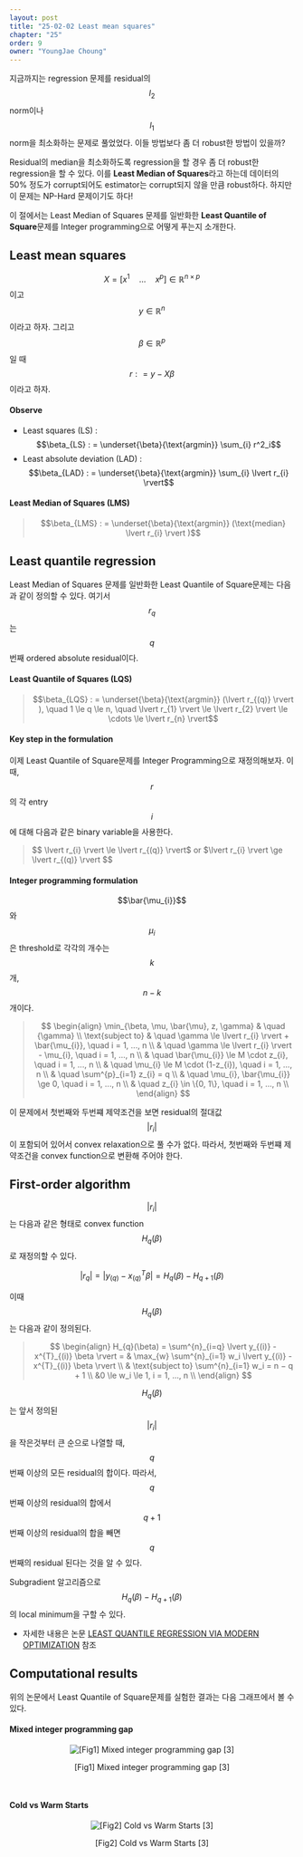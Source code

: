 ```yaml
---
layout: post
title: "25-02-02 Least mean squares"
chapter: "25"
order: 9
owner: "YoungJae Choung"
---
```


지금까지는 regression 문제를 residual의 $$l_2$$ norm이나 $$l_1$$ norm을 최소화하는 문제로 풀었었다. 이들 방법보다 좀 더 robust한 방법이 있을까?

Residual의 median을 최소화하도록 regression을 할 경우 좀 더 robust한 regression을 할 수 있다. 이를 **Least Median of Squares**라고 하는데 데이터의 50% 정도가 corrupt되어도 estimator는 corrupt되지 않을 만큼 robust하다. 하지만 이 문제는 NP-Hard 문제이기도 하다!

이 절에서는 Least Median of Squares 문제를 일반화한 **Least Quantile of Square**문제를 Integer programming으로 어떻게 푸는지 소개한다.
## Least mean squares
$$X = [x^{1} \quad \dotsc \quad x^{p}] \in \mathbb{R}^{n×p}$$이고 $$y \in \mathbb{R}^{n}$$이라고 하자. 그리고 $$\beta \in \mathbb{R}^{p} $$일 때 $$r : = y - X\beta $$이라고 하자.

#### Observe
* Least squares (LS) : $$\beta_{LS} : = \underset{\beta}{\text{argmin}} \sum_{i} r^2_i$$
* Least absolute deviation (LAD) : $$\beta_{LAD} : = \underset{\beta}{\text{argmin}} \sum_{i} \lvert r_{i} \rvert$$
#### Least Median of Squares (LMS)
>$$\beta_{LMS} : = \underset{\beta}{\text{argmin}} (\text{median} \lvert r_{i} \rvert )$$

## Least quantile regression
Least Median of Squares 문제를 일반화한 Least Quantile of Square문제는 다음과 같이 정의할 수 있다. 여기서 $$r_{q}$$는 $$q$$번째 ordered absolute residual이다. 
#### Least Quantile of Squares (LQS)
>$$\beta_{LQS} : = \underset{\beta}{\text{argmin}} (\lvert r_{(q)} \rvert ), \quad 1 \le q \le n, \quad \lvert r_{1} \rvert \le \lvert r_{2} \rvert \le \cdots \le \lvert r_{n} \rvert$$

#### Key step in the formulation
이제 Least Quantile of Square문제를 Integer Programming으로 재정의해보자. 이때, $$r$$의 각 entry $$i$$에 대해 다음과 같은 binary variable을 사용한다.

>$$ \lvert r_{i} \rvert \le \lvert r_{(q)} \rvert$ or $\lvert r_{i} \rvert \ge \lvert r_{(q)} \rvert $$

#### Integer programming formulation
$$\bar{\mu_{i}}$$와 $$\mu_{i}$$은 threshold로 각각의 개수는 $$k$$개, $$n-k$$개이다.

> $$
> \begin{align}
>   \min_{\beta, \mu, \bar{\mu}, z, \gamma} & \quad {\gamma} \\
>   \text{subject to} & \quad  \gamma \le \lvert r_{i} \rvert + \bar{\mu_{i}}, \quad i = 1, ..., n \\
>   & \quad  \gamma \le \lvert r_{i} \rvert -  \mu_{i}, \quad i = 1, ..., n \\
>   & \quad \bar{\mu_{i}} \le M \cdot z_{i}, \quad i = 1, ..., n \\
>   & \quad \mu_{i} \le M \cdot (1-z_{i}), \quad i = 1, ..., n \\
>   & \quad \sum^{p}_{i=1} z_{i} = q \\
>   & \quad \mu_{i}, \bar{\mu_{i}} \ge 0, \quad i = 1, ..., n \\
>   & \quad z_{i} \in \{0, 1\},  \quad i = 1, ..., n \\
> \end{align}
> $$

이 문제에서 첫번째와 두번쨰 제약조건을 보면 residual의 절대값 $$\lvert r_{i} \rvert$$이 포함되어 있어서 convex relaxation으로 풀 수가 없다. 따라서, 첫번째와 두번쨰 제약조건을 convex function으로 변환해 주어야 한다.


## First-order algorithm
$$\lvert r_{i} \rvert$$는 다음과 같은 형태로 convex function $$H_{q}(\beta)$$로 재정의할 수 있다.
>
$$ \lvert r_{q} \rvert = \lvert y_{(q)} - x^{T}_{(q)} \beta \rvert = H_{q}(\beta) - H_{q+1}(\beta)$$

이때 $$H_{q}(\beta)$$는 다음과 같이 정의된다.

> $$
> \begin{align}
> H_{q}(\beta) = \sum^{n}_{i=q} \lvert y_{(i)} - x^{T}_{(i)} \beta \rvert  = &
> \max_{w} \sum^{n}_{i=1} w_i \lvert y_{(i)} - x^{T}_{(i)} \beta \rvert \\
> & \text{subject to} \sum^{n}_{i=1}  w_i  = n − q + 1 \\
> &0 \le w_i \le 1, i = 1, ..., n \\
> \end{align}
> $$

$$H_{q}(\beta)$$는 앞서 정의된 $$\lvert r_{i} \rvert$$을 작은것부터 큰 순으로 나열할 때, $$q$$번째 이상의 모든 residual의 합이다. 따라서, $$q$$번째 이상의 residual의 합에서 $$q+1$$번째 이상의 residual의 합을 빼면 $$q$$번째의 residual 된다는 것을 알 수 있다.

Subgradient 알고리즘으로 $$H_{q}(\beta) - H_{q+1}(\beta)$$의 local minimum을 구할 수 있다.

* 자세한 내용은 논문 [LEAST QUANTILE REGRESSION VIA MODERN OPTIMIZATION](https://arxiv.org/pdf/1310.8625.pdf) 참조
## Computational results
위의 논문에서  Least Quantile of Square문제를 실험한 결과는 다음 그래프에서 볼 수 있다.

#### Mixed integer programming gap
<figure class="image" style="align: center;">
<p align="center">
  <img src="{{ site.baseurl }}/img/chapter_img/chapter25/25_01_06_LQS_results1.PNG" alt="[Fig1] Mixed integer programming gap [3]">
  <figcaption style="text-align: center;">[Fig1] Mixed integer programming gap [3]</figcaption>
</p>
</figure>
<br>

#### Cold vs Warm Starts
<figure class="image" style="align: center;">
<p align="center">
  <img src="{{ site.baseurl }}/img/chapter_img/chapter25/25_01_07_LQS_results2.PNG" alt="[Fig2] Cold vs Warm Starts [3]">
  <figcaption style="text-align: center;">[Fig2] Cold vs Warm Starts [3]</figcaption>
</p>
</figure>
<br>